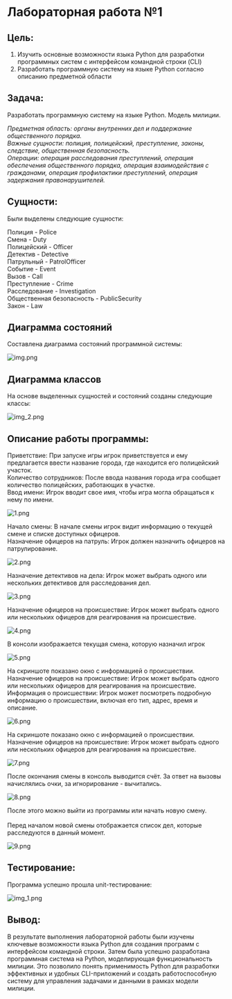 # Лабораторная работа №1

## Цель: 
1. Изучить основные возможности языка Python для разработки программных систем с интерфейсом командной строки (CLI)
2. Разработать программную систему на языке Python согласно описанию предметной области
## Задача:
Разработать программную систему на языке Python. Модель милиции.

<em>
Предметная область: органы внутренних дел и поддержание общественного порядка.<br>
Важные сущности: полиция, полицейский, преступление, законы, следствие, общественная безопасность.<br>
Операции: операция расследования преступлений, операция обеспечения общественного порядка, операция взаимодействия с гражданами, операция профилактики преступлений, операция задержания правонарушителей.
</em>

## Сущности:
Были выделены следующие сущности:

Полиция - Police <br>
Смена - Duty <br>
Полицейский - Officer <br>
Детектив - Detective <br>
Патрульный - PatrolOfficer <br>
Событие - Event <br>
Вызов - Call <br>
Преступление - Crime <br>
Расследование - Investigation <br>
Общественная безопасность - PublicSecurity <br>
Закон - Law <br>

## Диаграмма состояний
Составлена диаграмма состояний программной системы:

![img.png](img.png)

## Диаграмма классов
На основе выделенных сущностей и состояний созданы следующие классы:

![img_2.png](img_2.png)


## Описание работы программы:
Приветствие: При запуске игры игрок приветствуется и ему предлагается ввести название города, где находится его полицейский участок. <br>
Количество сотрудников: После ввода названия города игра сообщает количество полицейских, работающих в участке. <br>
Ввод имени: Игрок вводит свое имя, чтобы игра могла обращаться к нему по имени. <br>

![1.png](1.png)

Начало смены: В начале смены игрок видит информацию о текущей смене и списке доступных офицеров. <br>
Назначение офицеров на патруль: Игрок должен назначить офицеров на патрулирование. <br>

![2.png](2.png)

Назначение детективов на дела: Игрок может выбрать одного или нескольких детективов для расследования дел.

![3.png](3.png)

Назначение офицеров на происшествие: Игрок может выбрать одного или нескольких офицеров для реагирования на происшествие.

![4.png](4.png)

В консоли изображается текущая смена, которую назначил игрок

![5.png](5.png)

На скриншоте показано окно с информацией о происшествии. <br>
Назначение офицеров на происшествие: Игрок может выбрать одного или нескольких офицеров для реагирования на происшествие. <br>
Информация о происшествии: Игрок может посмотреть подробную информацию о происшествии, включая его тип, адрес, время и описание. <br>

![6.png](6.png)

На скриншоте показано окно с информацией о происшествии. <br>
Назначение офицеров на происшествие: Игрок может выбрать одного или нескольких офицеров для реагирования на происшествие. <br>

![7.png](7.png)

После окончания смены в консоль выводится счёт. За ответ на вызовы начислялись очки, за игнорирование - вычитались.

![8.png](8.png)

После этого можно выйти из программы или начать новую смену.
<br><br>
Перед началом новой смены отображается список дел, которые расследуются в данный момент.

![9.png](9.png)


## Тестирование:
Программа успешно прошла unit-тестирование:

![img_1.png](img_1.png)


## Вывод:
В результате выполнения лабораторной работы были изучены ключевые возможности языка Python для создания программ с интерфейсом командной строки. Затем была успешно разработана программная система на Python, моделирующая функциональность милиции. Это позволило понять применимость Python для разработки эффективных и удобных CLI-приложений и создать работоспособную систему для управления задачами и данными в рамках модели милиции.
